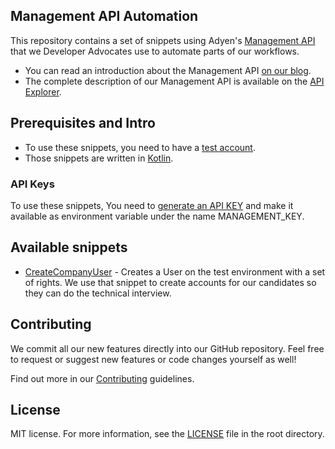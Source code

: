 ## Management API Automation

This repository contains a set of snippets using Adyen's [Management API](https://docs.adyen.com/api-explorer/#/ManagementService/v1/overview) that we Developer Advocates use to automate parts of our workflows.

* You can read an introduction about the Management API [on our blog](https://www.adyen.com/blog/automate-workflows-with-management-api).
* The complete description of our Management API is available on the [API Explorer](https://docs.adyen.com/api-explorer/#/ManagementService/v1/overview).

## Prerequisites and Intro

* To use these snippets, you need to have a [test account](https://authn-test.adyen.com/authn/ui/login).
* Those snippets are written in [Kotlin](https://kotlinlang.org/).

### API Keys

To use these snippets, You need to [generate an API KEY](https://docs.adyen.com/development-resources/api-credentials) and make it available as environment variable under the name MANAGEMENT_KEY.

## Available snippets

* [CreateCompanyUser](./src/main/kotlin/me/adyen/CreateCompanyUser.kt) - Creates a User on the test environment with a set of rights. We use that snippet to create accounts for our candidates so they can do the technical interview.

## Contributing

We commit all our new features directly into our GitHub repository. Feel free to request or suggest new features or code changes yourself as well!

Find out more in our [Contributing](https://github.com/adyen-examples/.github/blob/main/CONTRIBUTING.md) guidelines.

## License

MIT license. For more information, see the [LICENSE](./LICENSE.md) file in the root directory.